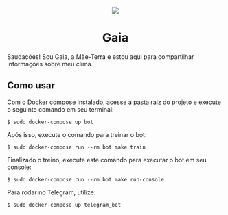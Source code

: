 <p align="center">
  <img src="https://i.imgur.com/sEkmmNN.png">
</p>

<h1 align="center"> Gaia </h1>

Saudações! Sou Gaia, a Mãe-Terra e estou aqui para compartilhar informações sobre meu clima.

## Como usar
Com o Docker compose instalado, acesse a pasta raiz do projeto e execute o seguinte comando em seu terminal:

```$ sudo docker-compose up bot```

Após isso, execute o comando para treinar o bot:

```$ sudo docker-compose run --rm bot make train```

Finalizado o treino, execute este comando para executar o bot em seu console:

```$ sudo docker-compose run --rm bot make run-console```

Para rodar no Telegram, utilize:

```$ sudo docker-compose up telegram_bot```






